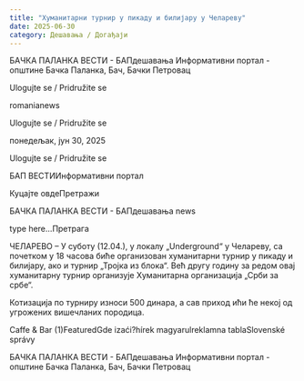 ```yaml
---
title: "Хуманитарни турнир у пикаду и билијару у Челареву"
date: 2025-06-30
category: Дешавања / Догађаји
---
```


БАЧКА ПАЛАНКА ВЕСТИ - БАПдешавања Информативни портал - општине Бачка Паланка, Бач, Бачки Петровац

Ulogujte se / Pridružite se

romanianews

Ulogujte se / Pridružite se

понедељак, јун 30, 2025

Ulogujte se / Pridružite se

БАП ВЕСТИИнформативни портал

Куцајте овдеПретражи

БАЧКА ПАЛАНКА ВЕСТИ - БАПдешавања news

type here...Претрага

ЧЕЛАРЕВО – У суботу (12.04.), у локалу „Underground“ у Челареву, са почетком у 18 часова биће организован хуманитарни турнир у пикаду и билијару, ако и турнир „Тројка из блока“. Већ другу годину за редом овај хуманитарну турнир организује Хуманитарна организација „Срби за србе“.

Котизација по турниру износи 500 динара, а сав приход ићи ће некој од угрожених вишечланих породица.

Caffe & Bar (1)FeaturedGde izaći?hírek magyarulreklamna tablaSlovenské správy

БАЧКА ПАЛАНКА ВЕСТИ - БАПдешавања Информативни портал - општине Бачка Паланка, Бач, Бачки Петровац
